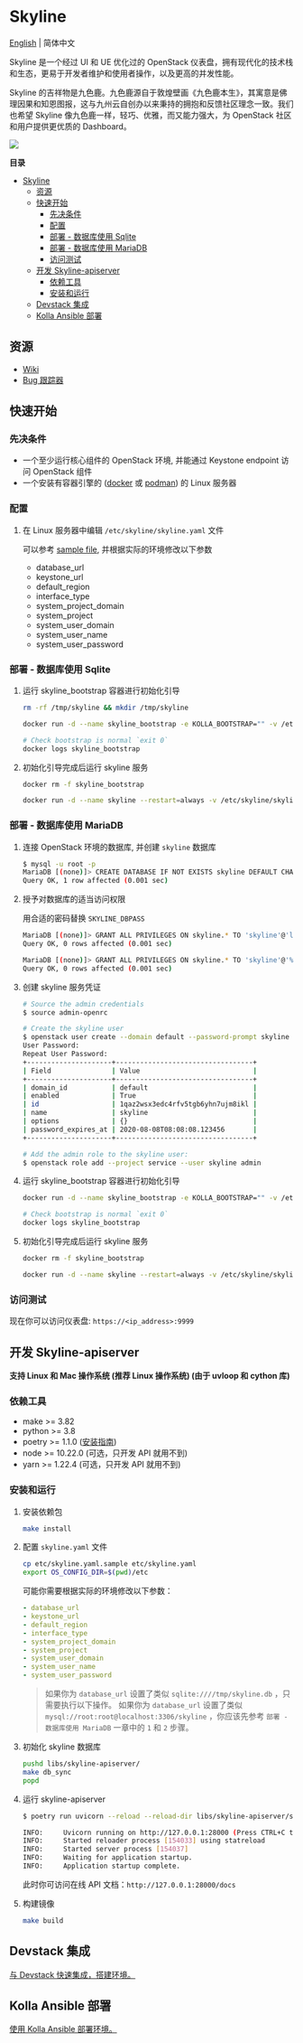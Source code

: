 # Skyline

[English](./README.md) | 简体中文

Skyline 是一个经过 UI 和 UE 优化过的 OpenStack 仪表盘，拥有现代化的技术栈和生态，更易于开发者维护和使用者操作，以及更高的并发性能。

Skyline 的吉祥物是九色鹿。九色鹿源自于敦煌壁画《九色鹿本生》，其寓意是佛理因果和知恩图报，这与九州云自创办以来秉持的拥抱和反馈社区理念一致。我们也希望 Skyline 像九色鹿一样，轻巧、优雅，而又能力强大，为 OpenStack 社区和用户提供更优质的 Dashboard。

![](docs/images/nine-color-deer-64.png)

**目录**

- [Skyline](#skyline)
  - [资源](#资源)
  - [快速开始](#快速开始)
    - [先决条件](#先决条件)
    - [配置](#配置)
    - [部署 - 数据库使用 Sqlite](#部署---数据库使用-sqlite)
    - [部署 - 数据库使用 MariaDB](#部署---数据库使用-mariadb)
    - [访问测试](#访问测试)
  - [开发 Skyline-apiserver](#开发-skyline-apiserver)
    - [依赖工具](#依赖工具)
    - [安装和运行](#安装和运行)
  - [Devstack 集成](#devstack-集成)
  - [Kolla Ansible 部署](#kolla-ansible-部署)

## 资源

- [Wiki](https://wiki.openstack.org/wiki/Skyline)
- [Bug 跟踪器](https://launchpad.net/skyline-apiserver)

## 快速开始

### 先决条件

- 一个至少运行核心组件的 OpenStack 环境, 并能通过 Keystone endpoint 访问 OpenStack 组件
- 一个安装有容器引擎的 ([docker](https://docs.docker.com/engine/install/) 或 [podman](https://podman.io/getting-started/installation)) 的 Linux 服务器

### 配置

1. 在 Linux 服务器中编辑 `/etc/skyline/skyline.yaml` 文件

    可以参考 [sample file](etc/skyline.yaml.sample), 并根据实际的环境修改以下参数

    - database_url
    - keystone_url
    - default_region
    - interface_type
    - system_project_domain
    - system_project
    - system_user_domain
    - system_user_name
    - system_user_password

### 部署 - 数据库使用 Sqlite

1. 运行 skyline_bootstrap 容器进行初始化引导

    ```bash
    rm -rf /tmp/skyline && mkdir /tmp/skyline

    docker run -d --name skyline_bootstrap -e KOLLA_BOOTSTRAP="" -v /etc/skyline/skyline.yaml:/etc/skyline/skyline.yaml -v /tmp/skyline:/tmp --net=host 99cloud/skyline:latest

    # Check bootstrap is normal `exit 0`
    docker logs skyline_bootstrap
    ```

2. 初始化引导完成后运行 skyline 服务

    ```bash
    docker rm -f skyline_bootstrap

    docker run -d --name skyline --restart=always -v /etc/skyline/skyline.yaml:/etc/skyline/skyline.yaml -v /tmp/skyline:/tmp --net=host 99cloud/skyline:latest
    ```

### 部署 - 数据库使用 MariaDB

1. 连接 OpenStack 环境的数据库, 并创建 `skyline` 数据库

    ```bash
    $ mysql -u root -p
    MariaDB [(none)]> CREATE DATABASE IF NOT EXISTS skyline DEFAULT CHARACTER SET utf8 DEFAULT COLLATE utf8_general_ci;
    Query OK, 1 row affected (0.001 sec)
    ```

2. 授予对数据库的适当访问权限

    用合适的密码替换 `SKYLINE_DBPASS`

    ```bash
    MariaDB [(none)]> GRANT ALL PRIVILEGES ON skyline.* TO 'skyline'@'localhost' IDENTIFIED BY 'SKYLINE_DBPASS';
    Query OK, 0 rows affected (0.001 sec)

    MariaDB [(none)]> GRANT ALL PRIVILEGES ON skyline.* TO 'skyline'@'%'  IDENTIFIED BY 'SKYLINE_DBPASS';
    Query OK, 0 rows affected (0.001 sec)
    ```

3. 创建 skyline 服务凭证

    ```bash
    # Source the admin credentials
    $ source admin-openrc

    # Create the skyline user
    $ openstack user create --domain default --password-prompt skyline
    User Password:
    Repeat User Password:
    +---------------------+----------------------------------+
    | Field               | Value                            |
    +---------------------+----------------------------------+
    | domain_id           | default                          |
    | enabled             | True                             |
    | id                  | 1qaz2wsx3edc4rfv5tgb6yhn7ujm8ikl |
    | name                | skyline                          |
    | options             | {}                               |
    | password_expires_at | 2020-08-08T08:08:08.123456       |
    +---------------------+----------------------------------+

    # Add the admin role to the skyline user:
    $ openstack role add --project service --user skyline admin
    ```

4. 运行 skyline_bootstrap 容器进行初始化引导

    ```bash
    docker run -d --name skyline_bootstrap -e KOLLA_BOOTSTRAP="" -v /etc/skyline/skyline.yaml:/etc/skyline/skyline.yaml --net=host 99cloud/skyline:latest

    # Check bootstrap is normal `exit 0`
    docker logs skyline_bootstrap
    ```

5. 初始化引导完成后运行 skyline 服务

    ```bash
    docker rm -f skyline_bootstrap

    docker run -d --name skyline --restart=always -v /etc/skyline/skyline.yaml:/etc/skyline/skyline.yaml --net=host 99cloud/skyline:latest
    ```

### 访问测试

现在你可以访问仪表盘: `https://<ip_address>:9999`

## 开发 Skyline-apiserver

**支持 Linux 和 Mac 操作系统 (推荐 Linux 操作系统) (由于 uvloop 和 cython 库)**

### 依赖工具

- make >= 3.82
- python >= 3.8
- poetry >= 1.1.0 ([安装指南](https://python-poetry.org/docs/#installation))
- node >= 10.22.0 (可选，只开发 API 就用不到)
- yarn >= 1.22.4 (可选，只开发 API 就用不到)

### 安装和运行

1. 安装依赖包

    ```bash
    make install
    ```

2. 配置 `skyline.yaml` 文件

    ```bash
    cp etc/skyline.yaml.sample etc/skyline.yaml
    export OS_CONFIG_DIR=$(pwd)/etc
    ```

    可能你需要根据实际的环境修改以下参数：

    ```yaml
    - database_url
    - keystone_url
    - default_region
    - interface_type
    - system_project_domain
    - system_project
    - system_user_domain
    - system_user_name
    - system_user_password
    ```

    > 如果你为 `database_url` 设置了类似 `sqlite:////tmp/skyline.db` ，只需要执行以下操作。
    > 如果你为 `database_url` 设置了类似 `mysql://root:root@localhost:3306/skyline` ，你应该先参考 `部署 - 数据库使用 MariaDB` 一章中的 `1` 和 `2` 步骤。

3. 初始化 skyline 数据库

    ```bash
    pushd libs/skyline-apiserver/
    make db_sync
    popd
    ```

4. 运行 skyline-apiserver

    ```bash
    $ poetry run uvicorn --reload --reload-dir libs/skyline-apiserver/skyline_apiserver --port 28000 --log-level debug skyline_apiserver.main:app

    INFO:     Uvicorn running on http://127.0.0.1:28000 (Press CTRL+C to quit)
    INFO:     Started reloader process [154033] using statreload
    INFO:     Started server process [154037]
    INFO:     Waiting for application startup.
    INFO:     Application startup complete.
    ```

    此时你可访问在线 API 文档：`http://127.0.0.1:28000/docs`

5. 构建镜像

    ```bash
    make build
    ```

## Devstack 集成

[与 Devstack 快速集成，搭建环境。](./devstack/README.rst)

## Kolla Ansible 部署

[使用 Kolla Ansible 部署环境。](./kolla/README-zh_CN.md)

